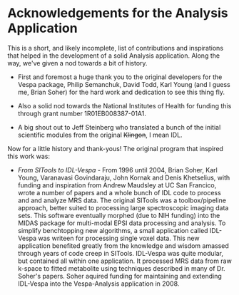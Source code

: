 # Acknowledgements for the Analysis Application
This is a short, and likely incomplete, list of contributions and inspirations that helped in the development of a solid Analysis application. Along the way, we've given a nod towards a bit of history.

 * First and foremost a huge thank you to the original developers for the Vespa package, Philip Semanchuk, David Todd, Karl Young (and I guess me, Brian Soher) for the hard work and dedication to see this thing fly. 

 * Also a solid nod towards the National Institutes of Health for funding this through grant number 1R01EB008387-01A1.

 * A big shout out to Jeff Steinberg who translated a bunch of the initial scientific modules from the original ~~Klingon~~, I mean IDL.

Now for a little history and thank-yous! The original program that inspired this work was: 

 * *From SITools to IDL-Vespa* -  From 1996 until 2004, Brian Soher, Karl Young, Varanavasi Govindaraju, John Kornak and Denis Khetselius, with funding and inspiration from Andrew Maudsley at UC San Francico, wrote a number of papers and a whole bunch of IDL code to process and and analyze MRS data. The original SITools was a toolbox/pipeline approach, better suited to processing large spectroscopic imaging data sets. This software eventually morphed (due to NIH funding) into the MIDAS package for multi-modal EPSI data processing and analysis. To simplify benchtopping new algorithms, a small application called IDL-Vespa was writeen for processing single voxel data. This new application benefited greatly from the knowledge and wisdom amassed through years of code creep in SITools. IDL-Vespa was quite modular, but contained all within one application. It processed MRS data from raw k-space to fitted metabolite using techniques described in many of Dr. Soher's papers. Soher aquired funding for maintaining and extending IDL-Vespa into the Vespa-Analysis application in 2008.
